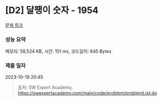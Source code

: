 # [D2] 달팽이 숫자 - 1954 

[문제 링크](https://swexpertacademy.com/main/code/problem/problemDetail.do?contestProbId=AV5PobmqAPoDFAUq) 

### 성능 요약

메모리: 58,524 KB, 시간: 151 ms, 코드길이: 645 Bytes

### 제출 일자

2023-10-19 20:45



> 출처: SW Expert Academy, https://swexpertacademy.com/main/code/problem/problemList.do